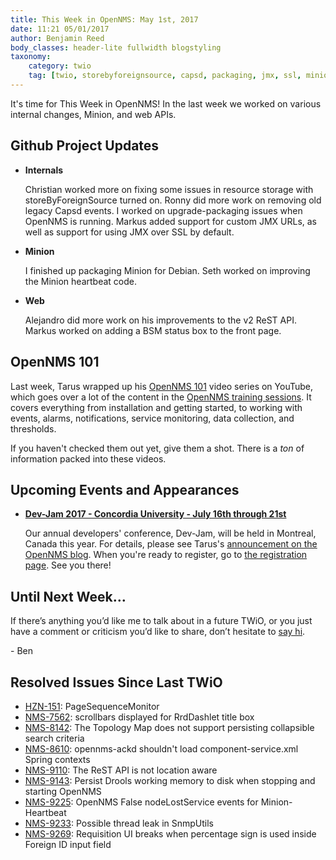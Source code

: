 ```yaml
---
title: This Week in OpenNMS: May 1st, 2017
date: 11:21 05/01/2017
author: Benjamin Reed
body_classes: header-lite fullwidth blogstyling
taxonomy:
    category: twio
    tag: [twio, storebyforeignsource, capsd, packaging, jmx, ssl, minion, rest, bsm, youtube, opennms 101, dev-jam]
---
```


It's time for This Week in OpenNMS!  In the last week we worked on various internal changes, Minion, and web APIs.

<!-- git log --all --no-merges --since='2017-04-24 00:00:00' --until='2017-05-01 00:00:00' --format='%Cblue%ai %Cgreen%aN %Cred%d %Creset%s %Cblue(%H)' | sort | less -R -->

## Github Project Updates

* __Internals__

  Christian worked more on fixing some issues in resource storage with storeByForeignSource turned on.  Ronny did more work on removing old legacy Capsd events.  I worked on upgrade-packaging issues when OpenNMS is running.  Markus added support for custom JMX URLs, as well as support for using JMX over SSL by default.

* __Minion__

  I finished up packaging Minion for Debian.  Seth worked on improving the Minion heartbeat code.

* __Web__

  Alejandro did more work on his improvements to the v2 ReST API.  Markus worked on adding a BSM status box to the front page.


## OpenNMS 101

Last week, Tarus wrapped up his [OpenNMS 101](https://www.opennms.org/en/blog/opennms-101) video series on YouTube, which goes over a lot of the content in the [OpenNMS training sessions](https://www.opennms.com/training).  It covers everything from installation and getting started, to working with events, alarms, notifications, service monitoring, data collection, and thresholds.

If you haven't checked them out yet, give them a shot.  There is a _ton_ of information packed into these videos.


## Upcoming Events and Appearances

* __[Dev-Jam 2017 - Concordia University - July 16th through 21st](http://www.opennms.com/opennms-dev-jam-registration)__

  Our annual developers' conference, Dev-Jam, will be held in Montreal, Canada this year.  For details, please see Tarus's [announcement on the OpenNMS blog](https://opennms.org/en/blog/2017-03-07-devjam-2017).  When you're ready to register, go to [the registration page](http://www.opennms.com/opennms-dev-jam-registration).  See you there!


## Until Next Week…

If there’s anything you’d like me to talk about in a future TWiO, or you just have a comment or criticism you’d like to share, don’t hesitate to [say hi](mailto:twio@opennms.org).

\- Ben

<!--
  https://github.com/OpenNMS/twio-fodder/blob/master/scripts/twio-issues-list.pl
-->

## Resolved Issues Since Last TWiO

* [HZN-151](https://issues.opennms.org/browse/HZN-151): PageSequenceMonitor
* [NMS-7562](https://issues.opennms.org/browse/NMS-7562): scrollbars displayed for RrdDashlet title box
* [NMS-8142](https://issues.opennms.org/browse/NMS-8142): The Topology Map does not support persisting collapsible search criteria
* [NMS-8610](https://issues.opennms.org/browse/NMS-8610): opennms-ackd shouldn't load component-service.xml Spring contexts
* [NMS-9110](https://issues.opennms.org/browse/NMS-9110): The ReST API is not location aware
* [NMS-9143](https://issues.opennms.org/browse/NMS-9143): Persist Drools working memory to disk when stopping and starting OpenNMS
* [NMS-9225](https://issues.opennms.org/browse/NMS-9225): OpenNMS False nodeLostService events for Minion-Heartbeat
* [NMS-9233](https://issues.opennms.org/browse/NMS-9233): Possible thread leak in SnmpUtils
* [NMS-9269](https://issues.opennms.org/browse/NMS-9269): Requisition UI breaks when percentage sign is used inside Foreign ID input field
